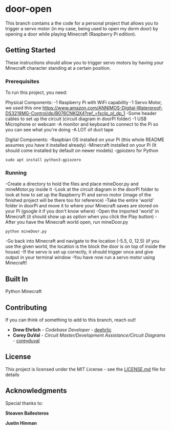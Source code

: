 # door-open

This branch contains a the code for a personal project that allows you to trigger a servo motor (in my case, being used to open my dorm door) by opening a door while playing Minecraft (Raspberry Pi edition).

## Getting Started

These instructions should allow you to trigger servo motors by having your Minecraft character standing at a certain position.

### Prerequisites

To run this project, you need:

Physical Components:
-1 Raspberry Pi with WiFi capability
-1 Servo Motor, we used this one https://www.amazon.com/ANNIMOS-Digital-Waterproof-DS3218MG-Control/dp/B076CNKQX4?ref_=fsclp_pl_dp_1
-Some header cables to set up the circuit (circuit diagram in doorPi folder)
-1 USB Microphone or webcam
-A monitor and keyboard to connect to the Pi so you can see what you're doing
-A LOT of duct tape

Digital Components:
-Raspbian OS installed on your Pi (this whole README assumes you have it installed already)
-Minecraft installed on your Pi (It should come installed by default on newer models)
-gpiozero for Python
```
sudo apt install python3-gpiozero
```

### Running

-Create a directory to hold the files and place mineDoor.py and mineMotor.py inside it
-Look at the circuit diagram in the doorPi folder to look at how to set up the Raspberry Pi and servo motor (image of the finished project will be there too for reference)
-Take the entire 'world' folder in doorPi and move it to where your Minecraft saves are stored on your Pi (google it if you don't know where)
-Open the imported 'world' in Minecraft (it should show up as option when you click the Play button)
-After you have the Minecraft world open, run mineDoor.py
```
python mineDoor.py
```
-Go back into Minecraft and navigate to the location (-5.5, 0, 12.5) (if you use the given world, the location is the block the door is on top of inside the house)
-If the servo is set up correctly, it should trigger once and give output in your terminal window
-You have now run a servo motor using Minecraft!

## Built In

Python
Minecraft

## Contributing

If you can think of something to add to this branch, reach out!

* **Drew Ehrlich** - *Codebase Developer* - [deehrlic](https://github.com/deehrlic)
* **Corey DuVal** - *Circuit Master/Development Assistance/Circuit Diagrams* - [coreyduval](https://github.com/coreyduval)

## License

This project is licensed under the MIT License - see the [LICENSE.md](LICENSE.md) file for details

## Acknowledgments

Special thanks to:

**Steaven Ballesteros**

**Justin Hinman**


